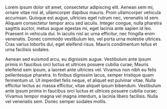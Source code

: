 Lorem ipsum dolor sit amet, consectetur adipiscing elit. Aenean sem mi, ornare vitae nisl at, ullamcorper dapibus mauris. Proin ullamcorper vehicula accumsan. Quisque est augue, ultricies eget rutrum nec, venenatis id sem. Aliquam consectetur tempor arcu sed iaculis. Integer congue, nulla pharetra sagittis auctor, metus augue egestas mi, eget lacinia ante sapien id leo. Praesent in vehicula dui. In iaculis nisl ac urna efficitur, nec fringilla enim venenatis. Donec commodo vestibulum leo, vel porta urna molestie ultrices. Cras varius lobortis dui, eget eleifend risus. Mauris condimentum tellus et urna facilisis sodales.

Aenean sed euismod arcu, eu dignissim augue. Vestibulum ante ipsum primis in faucibus orci luctus et ultrices posuere cubilia curae; Mauris eleifend sem ipsum, a laoreet ante ultricies vel. Vivamus non nibh eu felis pellentesque pharetra. In finibus dignissim lacus, semper tristique quam fermentum ut. Ut imperdiet felis neque, et aliquet est pulvinar vitae. Nulla efficitur lectus ac massa efficitur, vitae aliquet ipsum bibendum. Vestibulum ante ipsum primis in faucibus orci luctus et ultrices posuere cubilia curae; Vivamus tempor magna vel magna interdum, a lacinia libero facilisis. Nulla vel venenatis sem. Donec semper sodales mollis. 